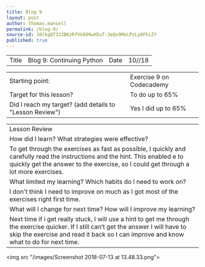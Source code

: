 ```yaml
---
title: Blog 9
layout: post
author: thomas.mansell
permalink: /blog-9/
source-id: 16tkgQT322BKzRfVG6O9wXDuT-3eQs9MeLPzLy8FhiZY
published: true
---
```

<table>
  <tr>
    <td>Title</td>
    <td>Blog 9: Continuing Python
</td>
    <td>Date</td>
    <td>10//18</td>
  </tr>
</table>


<table>
  <tr>
    <td>Starting point:</td>
    <td>Exercise 9 on Codecademy</td>
  </tr>
  <tr>
    <td>Target for this lesson?</td>
    <td>To do up to 65%</td>
  </tr>
  <tr>
    <td>Did I reach my target? 
(add details to "Lesson Review")</td>
    <td>Yes I did up to 65%</td>
  </tr>
</table>


<table>
  <tr>
    <td>Lesson Review</td>
  </tr>
  <tr>
    <td>How did I learn? What strategies were effective? </td>
  </tr>
  <tr>
    <td>To get through the exercises as fast as possible, I quickly and carefully read the instructions and the hint. This enabled  e to quickly get the answer to the exercise, so I could get through a lot more exercises.</td>
  </tr>
  <tr>
    <td>What limited my learning? Which habits do I need to work on? </td>
  </tr>
  <tr>
    <td>I don't think I need to improve on much as I got most of the exercises right first time.</td>
  </tr>
  <tr>
    <td>What will I change for next time? How will I improve my learning?</td>
  </tr>
  <tr>
    <td>Next time if i get really stuck, I will use a hint to get me through the exercise quicker. If I still can’t get the answer I will have to skip the exercise and read it back so I can improve and know what to do for next time.</td>
  </tr>
</table>

<img src "/images/Screenshot 2018-07-13 at 13.48.33.png">

